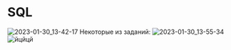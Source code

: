 # SQL
![2023-01-30_13-42-17](https://user-images.githubusercontent.com/122619433/215455441-e036fa84-364d-4324-a185-05e1a4c47a46.png)
Некоторые из заданий:
![2023-01-30_13-55-34](https://user-images.githubusercontent.com/122619433/215458410-1b644cfb-8842-4c8c-a04b-4875379194e3.png)
![йцйцй](https://user-images.githubusercontent.com/122619433/215458611-9fd1572a-f57a-4b46-9fbf-c4b24742fc61.png)
